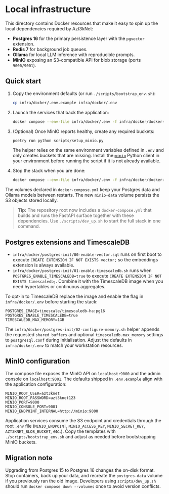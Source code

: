 # Local infrastructure

This directory contains Docker resources that make it easy to spin up
the local dependencies required by Azt3kNet:

- **Postgres 16** for the primary persistence layer with the `pgvector` extension.
- **Redis 7** for background job queues.
- **Ollama** for local LLM inference with reproducible prompts.
- **MinIO** exposing an S3-compatible API for blob storage (ports `9000/9001`).

## Quick start

1. Copy the environment defaults (or run `./scripts/bootstrap_env.sh`):

   ```bash
   cp infra/docker/.env.example infra/docker/.env
   ```

2. Launch the services that back the application:

   ```bash
   docker compose --env-file infra/docker/.env -f infra/docker/docker-compose.yml up -d
   ```

3. (Optional) Once MinIO reports healthy, create any required buckets:

   ```bash
   poetry run python scripts/setup_minio.py
   ```

   The helper relies on the same environment variables defined in `.env` and
   only creates buckets that are missing. Install the
   [`minio`](https://pypi.org/project/minio/) Python client in your
   environment before running the script if it is not already available.

4. Stop the stack when you are done:

   ```bash
   docker compose --env-file infra/docker/.env -f infra/docker/docker-compose.yml down
   ```

The volumes declared in `docker-compose.yml` keep your Postgres data and
Ollama models between restarts. The new `minio-data` volume persists the S3
objects stored locally.

> **Tip:** The repository root now includes a `docker-compose.yml` that
> builds and runs the FastAPI surface together with these dependencies.
> Use `./scripts/dev_up.sh` to start the full stack in one command.

## Postgres extensions and TimescaleDB

- `infra/docker/postgres-init/00-enable-vector.sql` runs on first boot to
  execute `CREATE EXTENSION IF NOT EXISTS vector;` so the embeddings
  extension is always available.
- `infra/docker/postgres-init/01-enable-timescaledb.sh` runs when
  `POSTGRES_ENABLE_TIMESCALEDB=true` to execute
  `CREATE EXTENSION IF NOT EXISTS timescaledb;`. Combine it with the
  TimescaleDB image when you need hypertables or continuous aggregates.

To opt-in to TimescaleDB replace the image and enable the flag in
`infra/docker/.env` before starting the stack:

```env
POSTGRES_IMAGE=timescale/timescaledb-ha:pg16
POSTGRES_ENABLE_TIMESCALEDB=true
TIMESCALEDB_MAX_MEMORY=1GB
```

The `infra/docker/postgres-init/02-configure-memory.sh` helper appends the
requested `shared_buffers` and optional `timescaledb.max_memory` settings
to `postgresql.conf` during initialisation. Adjust the defaults in
`infra/docker/.env` to match your workstation resources.

## MinIO configuration

The compose file exposes the MinIO API on `localhost:9000` and the admin
console on `localhost:9001`. The defaults shipped in `.env.example` align
with the application configuration:

```env
MINIO_ROOT_USER=azt3knet
MINIO_ROOT_PASSWORD=azt3knet123
MINIO_PORT=9000
MINIO_CONSOLE_PORT=9001
MINIO_ENDPOINT_INTERNAL=http://minio:9000
```

Application services consume the S3 endpoint and credentials through the
root `.env` file (`MINIO_ENDPOINT`, `MINIO_ACCESS_KEY`,
`MINIO_SECRET_KEY`, `AZT3KNET_BLOB_BUCKET`, etc.). Copy the templates with
`./scripts/bootstrap_env.sh` and adjust as needed before bootstrapping
MinIO buckets.

## Migration note

Upgrading from Postgres 15 to Postgres 16 changes the on-disk format. Stop
containers, back up your data, and recreate the `postgres-data` volume if
you previously ran the old image. Developers using `scripts/dev_up.sh`
should run `docker compose down --volumes` once to avoid version conflicts.
